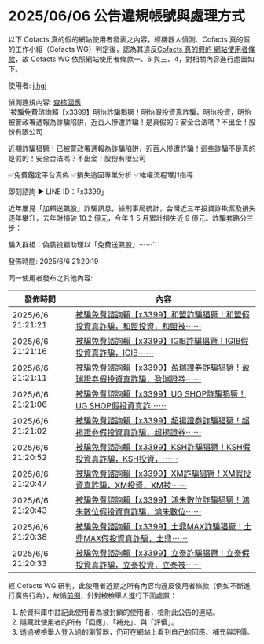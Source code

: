 2025/06/06 公告違規帳號與處理方式
=========

以下 Cofacts 真的假的網站使用者發表之內容，經機器人偵測、Cofacts 真的假的工作小組（Cofacts WG）判定後，認為其違反[Cofacts 真的假的 網站使用者條款](https://github.com/cofacts/rumors-site/blob/master/LEGAL.md)，故 Cofacts WG 依照網站使用者條款一、6 與三、4，對相關內容進行處置如下。

使用者: [j hgj](https://cofacts.github.io/community-builder/#/editorworks?type=0&day=365&userId=nV1VRZcBfs35m9Mi24Ht)

偵測違規內容: [查核回應](https://cofacts.tw/reply/Zl1mRZcBfs35m9MiRYLM)<br>`被騙免費諮詢賴【x3399】明怡詐騙猖獗！明怡假投資真詐騙，明怡投資，明怡被警政署通報為詐騙陷阱，近百人慘遭詐騙！是真假的？安全合法嗎？不出金！股份有限公司


近期詐騙猖獗！已被警政署通報為詐騙陷阱，近百人慘遭詐騙！這些詐騙不是真的是假的！安全合法嗎？不出金！股份有限公司

✅免費鑑定平台真偽 ✅損失追回專業分析 ✅維權流程1對1指導

即刻諮詢 ► LINE ID：「x3399」

近年屢見「加賴送飆股」詐騙訊息，據刑事局統計，台灣近三年投資詐欺案及損失逐年攀升，去年財損破 10.2 億元，今年 1-5 月累計損失近 9 億元。詐騙套路分三步：

騙入群組：偽裝投顧助理以「免費送飆股」⋯⋯`

發佈時間: 2025/6/6 21:20:19

同一使用者發布之其他內容:

|發佈時間|內容|
|---|---|
| 2025/6/6 21:21:21 | [被騙免費諮詢賴【x3399】和盟詐騙猖獗！和盟假投資真詐騙，和盟投資，和盟被⋯⋯](https://cofacts.tw/reply/c11nRZcBfs35m9MiN4Km) |
| 2025/6/6 21:21:16 | [被騙免費諮詢賴【x3399】IGIB詐騙猖獗！IGIB假投資真詐騙，IGIB⋯⋯](https://cofacts.tw/reply/cl1nRZcBfs35m9MiIYJh) |
| 2025/6/6 21:21:11 | [被騙免費諮詢賴【x3399】盈瑞證券詐騙猖獗！盈瑞證券假投資真詐騙，盈瑞證券⋯⋯](https://cofacts.tw/reply/cF1nRZcBfs35m9MiD4In) |
| 2025/6/6 21:21:06 | [被騙免費諮詢賴【x3399】UG SHOP詐騙猖獗！UG SHOP假投資真詐⋯⋯](https://cofacts.tw/reply/b11mRZcBfs35m9Mi_IJU) |
| 2025/6/6 21:21:02 | [被騙免費諮詢賴【x3399】超揚證券詐騙猖獗！超揚證券假投資真詐騙，超揚證券⋯⋯](https://cofacts.tw/reply/bl1mRZcBfs35m9Mi64Jq) |
| 2025/6/6 21:20:52 | [被騙免費諮詢賴【x3399】KSH詐騙猖獗！KSH假投資真詐騙，KSH投資，⋯⋯](https://cofacts.tw/reply/bV1mRZcBfs35m9MixYKL) |
| 2025/6/6 21:20:47 | [被騙免費諮詢賴【x3399】XM詐騙猖獗！XM假投資真詐騙，XM投資，XM被⋯⋯](https://cofacts.tw/reply/bF1mRZcBfs35m9Mis4Ju) |
| 2025/6/6 21:20:43 | [被騙免費諮詢賴【x3399】鴻朱數位詐騙猖獗！鴻朱數位假投資真詐騙，鴻朱數位⋯⋯](https://cofacts.tw/reply/a11mRZcBfs35m9Mio4II) |
| 2025/6/6 21:20:38 | [被騙免費諮詢賴【x3399】土鼎MAX詐騙猖獗！土鼎MAX假投資真詐騙，土鼎⋯⋯](https://cofacts.tw/reply/al1mRZcBfs35m9MijYL7) |
| 2025/6/6 21:20:33 | [被騙免費諮詢賴【x3399】立泰詐騙猖獗！立泰假投資真詐騙，立泰投資，立泰被⋯⋯](https://cofacts.tw/reply/aV1mRZcBfs35m9Mie4JN) |

經 Cofacts WG 研判，此使用者近期之所有內容均違反使用者條款（例如不斷進行廣告行為），故循[前例](https://github.com/cofacts/takedowns/blob/master/2021/1125-2nd-spam.md)，針對被檢舉人進行下面處置：
1. 於資料庫中註記此使用者為被封鎖的使用者，檢附此公告的連結。
2. 隱藏此使用者的所有「回應」、「補充」、與「評價」。
3. 透過被檢舉人登入過的瀏覽器，仍可在網站上看到自己的回應、補充與評價。
